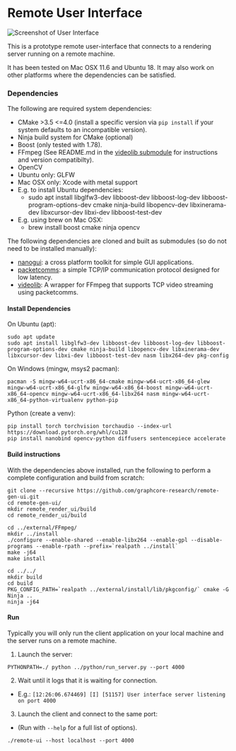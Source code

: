 # Remote User Interface

![Screenshot of User Interface](images/screenshot.png "Screenshot of UI.")

This is a prototype remote user-interface that connects to a rendering server running on a remote machine.

It has been tested on Mac OSX 11.6 and Ubuntu 18. It may also work on other platforms
where the dependencies can be satisfied.

### Dependencies

The following are required system dependencies:
- CMake >3.5 <=4.0 (install a specific version via `pip install` if your system defaults to an incompatible version).
- Ninja build system for CMake (optional)
- Boost (only tested with 1.78).
- FFmpeg (See README.md in the [videolib submodule](https://github.com/markp-gc/videolib) for instructions and version compatibilty).
- OpenCV
- Ubuntu only: GLFW
- Mac OSX only: Xcode with metal support
- E.g. to install Ubuntu dependencies:
  - sudo apt install libglfw3-dev libboost-dev libboost-log-dev libboost-program-options-dev cmake ninja-build libopencv-dev libxinerama-dev libxcursor-dev libxi-dev libboost-test-dev
- E.g. using brew on Mac OSX:
  - brew install boost cmake ninja opencv

The following dependencies are cloned and built as submodules (so do not need to be installed manually):
- [nanogui](https://github.com/mitsuba-renderer/nanogui): a cross platform toolkit for simple GUI applications.
- [packetcomms](https://github.com/mpups/packetcomms): a simple TCP/IP communication protocol designed for low latency.
- [videolib](https://github.com/markp-gc/videolib): A wrapper for FFmpeg that supports TCP video streaming using packetcomms.


#### Install Dependencies

On Ubuntu (apt):
```shell
sudo apt update
sudo apt install libglfw3-dev libboost-dev libboost-log-dev libboost-program-options-dev cmake ninja-build libopencv-dev libxinerama-dev libxcursor-dev libxi-dev libboost-test-dev nasm libx264-dev pkg-config
```

On Windows (mingw, msys2 pacman):
```shell
pacman -S mingw-w64-ucrt-x86_64-cmake mingw-w64-ucrt-x86_64-glew mingw-w64-ucrt-x86_64-glfw mingw-w64-x86_64-boost mingw-w64-ucrt-x86_64-opencv mingw-w64-ucrt-x86_64-libx264 nasm mingw-w64-ucrt-x86_64-python-virtualenv python-pip
```

Python (create a venv):
```shell
pip install torch torchvision torchaudio --index-url https://download.pytorch.org/whl/cu128
pip install nanobind opencv-python diffusers sentencepiece accelerate
```

#### Build instructions

With the dependencies above installed, run the following to perform a complete configuration and build from scratch:

```shell
git clone --recursive https://github.com/graphcore-research/remote-gen-ui.git
cd remote-gen-ui/
mkdir remote_render_ui/build
cd remote_render_ui/build

cd ../external/FFmpeg/
mkdir ../install
./configure --enable-shared --enable-libx264 --enable-gpl --disable-programs --enable-rpath --prefix=`realpath ../install`
make -j64
make install

cd ../../
mkdir build
cd build
PKG_CONFIG_PATH=`realpath ../external/install/lib/pkgconfig/` cmake -G Ninja ..
ninja -j64
```

#### Run

Typically you will only run the client application on your local machine and the server runs on a remote machine.

1. Launch the server:

```shell
PYTHONPATH=./ python ../python/run_server.py --port 4000
```
2. Wait until it logs that it is waiting for connection.
  - E.g.: `[12:26:06.674469] [I] [51157] User interface server listening on port 4000`

3. Launch the client and connect to the same port:
  - (Run with `--help` for a full list of options).

```shell
./remote-ui --host localhost --port 4000
```
